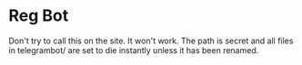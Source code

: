 # Reg Bot
Don't try to call this on the site. It won't work.
The path is secret and all files in telegrambot/ are set to die instantly unless it has been renamed.